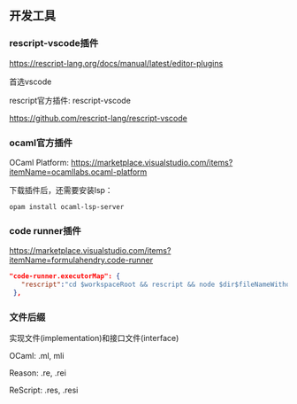 ## 开发工具

### rescript-vscode插件

https://rescript-lang.org/docs/manual/latest/editor-plugins

首选vscode

rescript官方插件: rescript-vscode

https://github.com/rescript-lang/rescript-vscode

### ocaml官方插件

OCaml Platform: https://marketplace.visualstudio.com/items?itemName=ocamllabs.ocaml-platform

下载插件后，还需要安装lsp：

```shell
opam install ocaml-lsp-server
```

### code runner插件

https://marketplace.visualstudio.com/items?itemName=formulahendry.code-runner

```json
"code-runner.executorMap": {
   "rescript":"cd $workspaceRoot && rescript && node $dir$fileNameWithoutExt.bs.js"
 },
```

### 文件后缀

实现文件(implementation)和接口文件(interface)

OCaml: .ml, mli

Reason: .re, .rei

ReScript: .res, .resi 

